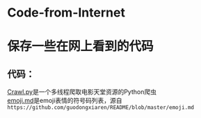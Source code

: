 # Code-from-Internet
保存一些在网上看到的代码
====

代码：
----
[Crawl.py](https://github.com/Just4Learning/Code-from-Internet/blob/master/Crawl.py)是一个多线程爬取电影天堂资源的Python爬虫<br />
[emoji.md](https://github.com/Just4Learning/Code-from-Internet/blob/master/emoji.md)是emoji表情的符号码列表，源自`https://github.com/guodongxiaren/README/blob/master/emoji.md` <br />
    
    
